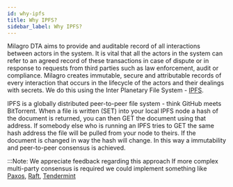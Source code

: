 ```yaml
---
id: why-ipfs
title: Why IPFS?
sidebar_label: Why IPFS?
---
```


Milagro DTA aims to provide and auditable record of all interactions between actors in the system. It is vital that all the actors in the system can refer to an agreed record of these transactions in case of dispute or in response to requests from third parties such as law enforcement, audit or compliance.  Milagro creates immutable, secure and attributable records of every interaction that occurs in the lifecycle of the actors and their dealings with secrets. We do this using the Inter Planetary File System - [IPFS](https://ipfs.io/).

IPFS is a globally distributed peer-to-peer file system - think GitHub meets BitTorrent. When a file is written (SET) into your local IPFS node a hash of the document is returned, you can then GET the document using that address. If somebody else who is running an IPFS tries to GET the same hash address the file will be pulled from your node to theirs. If the document is changed in way the hash will change. In this way a immutability and peer-to-peer consensus is achieved.

:::Note: We appreciate feedback regarding this approach
If more complex multi-party consensus is required we could implement something like [Paxos](https://understandingpaxos.wordpress.com/), [Raft](https://raft.github.io/), [Tendermint](https://tendermint.com/)

